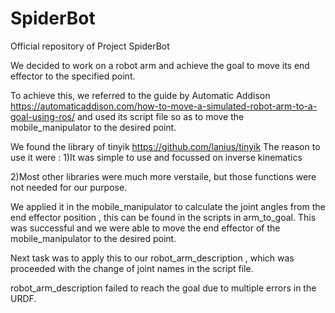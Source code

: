 # SpiderBot
Official repository of Project SpiderBot

 We decided to work on a robot arm and achieve the goal to move its end effector to the specified point.

To achieve this, we referred to the guide by Automatic Addison https://automaticaddison.com/how-to-move-a-simulated-robot-arm-to-a-goal-using-ros/
and used its script file so as to move the mobile_manipulator to the desired point. 

We found the library of tinyik https://github.com/lanius/tinyik
The reason to use it were :
 1)It was simple to use and focussed on inverse kinematics 

 2)Most other libraries were much more verstaile, but those       functions were not needed for our purpose.


 We applied it in the mobile_manipulator to calculate the joint angles from the end effector position , this can be found in the scripts in arm_to_goal.
 This was successful and we were able to move the end effector of the mobile_manipulator to the desired point.

 Next task was to apply this to our robot_arm_description , which was proceeded with the change of joint names in the script file.

 robot_arm_description failed to reach the goal due to multiple errors in the URDF.
 




